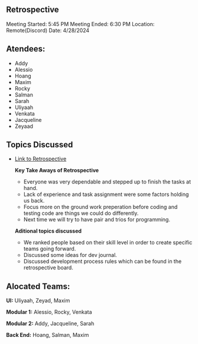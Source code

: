 ## Retrospective 

Meeting Started: 5:45 PM
Meeting Ended: 6:30 PM 
Location: Remote(Discord)
Date: 4/28/2024

## Atendees: 
- Addy
- Alessio
- Hoang
- Maxim
- Rocky
- Salman 
- Sarah 
- Uliyaah 
- Venkata
- Jacqueline 
- Zeyaad 

## Topics Discussed


- [Link to Retrospective](https://miro.com/app/board/uXjVKOOTGvE=/) 

  **Key Take Aways of Retrospective** 
  - Everyone was very dependable and stepped up to finish the tasks at hand. 
  - Lack of experience and task assignment were some factors holding us back. 
  - Focus more on the ground work preperation before coding and testing code are things we could do differently.
  - Next time we will try to have pair and trios for programming. 


  **Aditional topics discussed**  
  - We ranked people based on their skill level in order to create specific teams going forward. 
  - Discussed some ideas for dev journal. 
  - Discussed development process rules which can be found in the retrospective board. 

  

## Alocated Teams: 
**UI:** Uliyaah, Zeyad, Maxim 

 **Modular 1:** Alessio, Rocky, Venkata
  
  **Modular 2:**  Addy, Jacqueline, Sarah 

  **Back End:** Hoang, Salman, Maxim 
  

  


